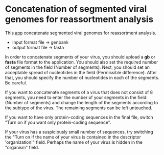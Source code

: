 # Concatenation of segmented viral genomes for reassortment analysis
This [app](https://melibrun.shinyapps.io/combined_the_segments/) concatenate segmented viral genomes for reassortment analysis.  
- input format file -> genbank  
- output format file -> fasta  

In order to concatenate segments of your virus, you should upload a **gb** or **fasta** file format to the application. You should also set the required number of segments in the field (Number of segments). Next, you should set an acceptable spread of nucleotides in the field (Permissible difference). After that, you should specify the number of nucleotides in each of the segments. Be careful.  

If you want to concatenate segments of a virus that does not consist of 8 segments, you need to enter the number of your segments in the field (Number of segments) and change the length of the segments according to the subtype of the virus. The remaining segments can be left untouched.  

If you want to have only protein-coding sequences in the final file, switch "Turn on if you want only protein-coding sequence".  

If your virus has a suspiciously small number of sequences, try switching the "Turn on if the name of your virus is contained in the descriptor 'organization'" field. Perhaps the name of your virus is hidden in the "organism" field.



